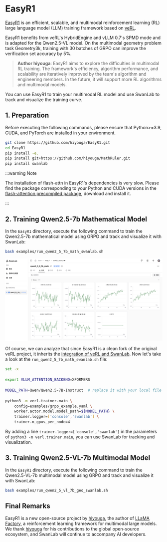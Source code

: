 # EasyR1

[EasyR1](https://github.com/hiyouga/EasyR1) is an efficient, scalable, and multimodal reinforcement learning (RL) large language model (LLM) training framework based on [veRL](https://github.com/volcengine/verl).

EasyR1 benefits from veRL's HybridEngine and vLLM 0.7's SPMD mode and is adapted for the Qwen2.5-VL model. On the multimodal geometry problem task Geometry3k, training with 30 batches of GRPO can improve the verification set accuracy by 5%.

> **Author hiyouga**: EasyR1 aims to explore the difficulties in multimodal RL training. The framework's efficiency, algorithm performance, and scalability are iteratively improved by the team's algorithm and engineering members. In the future, it will support more RL algorithms and multimodal models.

You can use EasyR1 to train your multimodal RL model and use SwanLab to track and visualize the training curve.

## 1. Preparation

Before executing the following commands, please ensure that Python>=3.9, CUDA, and PyTorch are installed in your environment.

```bash
git clone https://github.com/hiyouga/EasyR1.git
cd EasyR1
pip install -e.
pip install git+https://github.com/hiyouga/MathRuler.git
pip install swanlab
```

:::warning Note

The installation of flash-attn in EasyR1's dependencies is very slow. Please find the package corresponding to your Python and CUDA versions in the [flash-attention precompiled package](https://github.com/Dao-AILab/flash-attention/releases), download and install it.

:::

## 2. Training Qwen2.5-7b Mathematical Model

In the `EasyR1` directory, execute the following command to train the Qwen2.5-7b mathematical model using GRPO and track and visualize it with SwanLab:

```bash
bash examples/run_qwen2_5_7b_math_swanlab.sh
```

![](./easyr1/qwen_math.png)

Of course, we can analyze that since EasyR1 is a clean fork of the original veRL project, it inherits the [integration of veRL and SwanLab](/zh/guide_cloud/integration/integration-verl.md). Now let's take a look at the `run_qwen2_5_7b_math_swanlab.sh` file:

```sh {10}
set -x

export VLLM_ATTENTION_BACKEND=XFORMERS

MODEL_PATH=Qwen/Qwen2.5-7B-Instruct  # replace it with your local file path

python3 -m verl.trainer.main \
    config=examples/grpo_example.yaml \
    worker.actor.model.model_path=${MODEL_PATH} \
    trainer.logger=['console','swanlab'] \
    trainer.n_gpus_per_node=4
```

By adding a line `trainer.logger=['console','swanlab']` in the parameters of `python3 -m verl.trainer.main`, you can use SwanLab for tracking and visualization.

## 3. Training Qwen2.5-VL-7b Multimodal Model

In the `EasyR1` directory, execute the following command to train the Qwen2.5-VL-7b multimodal model using GRPO and track and visualize it with SwanLab:

```bash
bash examples/run_qwen2_5_vl_7b_geo_swanlab.sh
```

## Final Remarks

EasyR1 is a new open-source project by [hiyouga](https://github.com/hiyouga), the author of [LLaMA Factory](https://github.com/hiyouga/LLaMA-Factory]), a reinforcement learning framework for multimodal large models. We thank [hiyouga](https://github.com/hiyouga) for his contributions to the global open-source ecosystem, and SwanLab will continue to accompany AI developers.